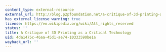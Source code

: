 ```yaml
---
content_type: external-resource
external_url: http://blog.p2pfoundation.net/a-critique-of-3d-printing-as-a-critical-technology/2013/03/16
has_external_license_warning: true
license: https://en.wikipedia.org/wiki/All_rights_reserved
status: ''
title: A Critique of 3D Printing as a Critical Technology
uid: 4da1475c-46aa-45d1-ae74-10333590be1a
wayback_url: ''
---
```


